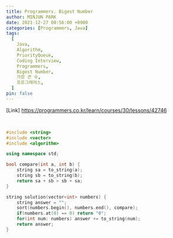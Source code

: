 ```yaml
---
title: Programmers. Bigest Number
author: MINJUN PARK
date: 2021-12-27 00:56:00 +0900
categories: [Programmers, Java]
tags:
  [
    Java,
    Algorithm,
    PriorityQueue,
    Coding Interview,
    Programmers,
    Bigest Number,
    가장 큰 수,
    프로그래머스,
  ]
pin: false
---
```


[Link] <https://programmers.co.kr/learn/courses/30/lessons/42746>

<br>

```C++
#include <string>
#include <vector>
#include <algorithm>

using namespace std;

bool compare(int a, int b) {
    string sa = to_string(a);
    string sb = to_string(b);
    return sa + sb > sb + sa;
}

string solution(vector<int> numbers) {
    string answer = "";
    sort(numbers.begin(), numbers.end(), compare);
    if(numbers.at(0) == 0) return "0";
    for(int num: numbers) answer += to_string(num);
    return answer;
}
```
